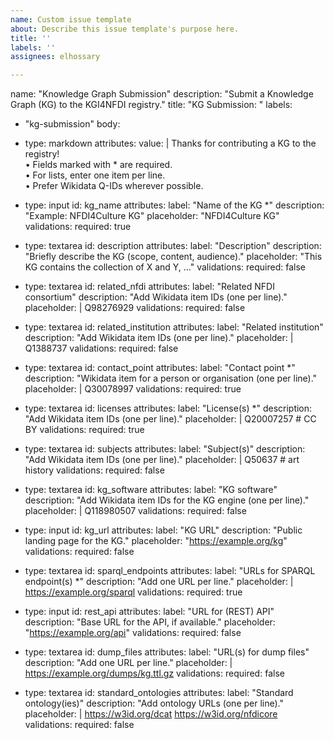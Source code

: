 ```yaml
---
name: Custom issue template
about: Describe this issue template's purpose here.
title: ''
labels: ''
assignees: elhossary

---
```


name: "Knowledge Graph Submission"
description: "Submit a Knowledge Graph (KG) to the KGI4NFDI registry."
title: "KG Submission: "
labels:
  - "kg-submission"
body:
  - type: markdown
    attributes:
      value: |
        Thanks for contributing a KG to the registry!  
        • Fields marked with * are required.  
        • For lists, enter one item per line.  
        • Prefer Wikidata Q-IDs wherever possible.

  - type: input
    id: kg_name
    attributes:
      label: "Name of the KG *"
      description: "Example: NFDI4Culture KG"
      placeholder: "NFDI4Culture KG"
    validations:
      required: true

  - type: textarea
    id: description
    attributes:
      label: "Description"
      description: "Briefly describe the KG (scope, content, audience)."
      placeholder: "This KG contains the collection of X and Y, …"
    validations:
      required: false

  - type: textarea
    id: related_nfdi
    attributes:
      label: "Related NFDI consortium"
      description: "Add Wikidata item IDs (one per line)."
      placeholder: |
        Q98276929
    validations:
      required: false

  - type: textarea
    id: related_institution
    attributes:
      label: "Related institution"
      description: "Add Wikidata item IDs (one per line)."
      placeholder: |
        Q1388737
    validations:
      required: false

  - type: textarea
    id: contact_point
    attributes:
      label: "Contact point *"
      description: "Wikidata item for a person or organisation (one per line)."
      placeholder: |
        Q30078997
    validations:
      required: true

  - type: textarea
    id: licenses
    attributes:
      label: "License(s) *"
      description: "Add Wikidata item IDs (one per line)."
      placeholder: |
        Q20007257  # CC BY
    validations:
      required: true

  - type: textarea
    id: subjects
    attributes:
      label: "Subject(s)"
      description: "Add Wikidata item IDs (one per line)."
      placeholder: |
        Q50637  # art history
    validations:
      required: false

  - type: textarea
    id: kg_software
    attributes:
      label: "KG software"
      description: "Add Wikidata item IDs for the KG engine (one per line)."
      placeholder: |
        Q118980507
    validations:
      required: false

  - type: input
    id: kg_url
    attributes:
      label: "KG URL"
      description: "Public landing page for the KG."
      placeholder: "https://example.org/kg"
    validations:
      required: false

  - type: textarea
    id: sparql_endpoints
    attributes:
      label: "URLs for SPARQL endpoint(s) *"
      description: "Add one URL per line."
      placeholder: |
        https://example.org/sparql
    validations:
      required: true

  - type: input
    id: rest_api
    attributes:
      label: "URL for (REST) API"
      description: "Base URL for the API, if available."
      placeholder: "https://example.org/api"
    validations:
      required: false

  - type: textarea
    id: dump_files
    attributes:
      label: "URL(s) for dump files"
      description: "Add one URL per line."
      placeholder: |
        https://example.org/dumps/kg.ttl.gz
    validations:
      required: false

  - type: textarea
    id: standard_ontologies
    attributes:
      label: "Standard ontology(ies)"
      description: "Add ontology URLs (one per line)."
      placeholder: |
        https://w3id.org/dcat
        https://w3id.org/nfdicore
    validations:
      required: false
